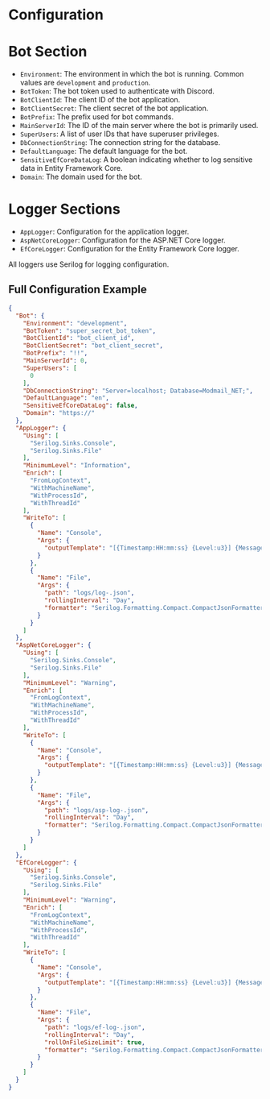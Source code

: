 # Configuration

# Bot Section
- `Environment`: The environment in which the bot is running. Common values are `development` and `production`.
- `BotToken`: The bot token used to authenticate with Discord.
- `BotClientId`: The client ID of the bot application.
- `BotClientSecret`: The client secret of the bot application.
- `BotPrefix`: The prefix used for bot commands.
- `MainServerId`: The ID of the main server where the bot is primarily used.
- `SuperUsers`: A list of user IDs that have superuser privileges.
- `DbConnectionString`: The connection string for the database.
- `DefaultLanguage`: The default language for the bot.
- `SensitiveEfCoreDataLog`: A boolean indicating whether to log sensitive data in Entity Framework Core.
- `Domain`: The domain used for the bot.

# Logger Sections
- `AppLogger`: Configuration for the application logger.
- `AspNetCoreLogger`: Configuration for the ASP.NET Core logger.
- `EfCoreLogger`: Configuration for the Entity Framework Core logger.

All loggers use Serilog for logging configuration.

## Full Configuration Example

```json
{
  "Bot": {
    "Environment": "development",
    "BotToken": "super_secret_bot_token",
    "BotClientId": "bot_client_id",
    "BotClientSecret": "bot_client_secret",
    "BotPrefix": "!!",
    "MainServerId": 0,
    "SuperUsers": [
      0
    ],
    "DbConnectionString": "Server=localhost; Database=Modmail_NET;",
    "DefaultLanguage": "en",
    "SensitiveEfCoreDataLog": false,
    "Domain": "https://"
  },
  "AppLogger": {
    "Using": [
      "Serilog.Sinks.Console",
      "Serilog.Sinks.File"
    ],
    "MinimumLevel": "Information",
    "Enrich": [
      "FromLogContext",
      "WithMachineName",
      "WithProcessId",
      "WithThreadId"
    ],
    "WriteTo": [
      {
        "Name": "Console",
        "Args": {
          "outputTemplate": "[{Timestamp:HH:mm:ss} {Level:u3}] {Message:lj}{NewLine}{Exception}"
        }
      },
      {
        "Name": "File",
        "Args": {
          "path": "logs/log-.json",
          "rollingInterval": "Day",
          "formatter": "Serilog.Formatting.Compact.CompactJsonFormatter, Serilog.Formatting.Compact"
        }
      }
    ]
  },
  "AspNetCoreLogger": {
    "Using": [
      "Serilog.Sinks.Console",
      "Serilog.Sinks.File"
    ],
    "MinimumLevel": "Warning",
    "Enrich": [
      "FromLogContext",
      "WithMachineName",
      "WithProcessId",
      "WithThreadId"
    ],
    "WriteTo": [
      {
        "Name": "Console",
        "Args": {
          "outputTemplate": "[{Timestamp:HH:mm:ss} {Level:u3}] {Message:lj}{NewLine}{Exception}"
        }
      },
      {
        "Name": "File",
        "Args": {
          "path": "logs/asp-log-.json",
          "rollingInterval": "Day",
          "formatter": "Serilog.Formatting.Compact.CompactJsonFormatter, Serilog.Formatting.Compact"
        }
      }
    ]
  },
  "EfCoreLogger": {
    "Using": [
      "Serilog.Sinks.Console",
      "Serilog.Sinks.File"
    ],
    "MinimumLevel": "Warning",
    "Enrich": [
      "FromLogContext",
      "WithMachineName",
      "WithProcessId",
      "WithThreadId"
    ],
    "WriteTo": [
      {
        "Name": "Console",
        "Args": {
          "outputTemplate": "[{Timestamp:HH:mm:ss} {Level:u3}] {Message:lj}{NewLine}{Exception}"
        }
      },
      {
        "Name": "File",
        "Args": {
          "path": "logs/ef-log-.json",
          "rollingInterval": "Day",
          "rollOnFileSizeLimit": true,
          "formatter": "Serilog.Formatting.Compact.CompactJsonFormatter, Serilog.Formatting.Compact"
        }
      }
    ]
  }
}
```

